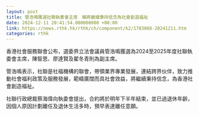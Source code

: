 ```yaml
---
layout: post
title: 管浩鳴獲選社聯執委會主席　稱將繼續秉持信念為社會創造福祉
date: 2024-12-11 20:41:54.000000000 +08:00
link: https://news.rthk.hk/rthk/ch/component/k2/1783068-20241211.htm
categories: rthk
---
```


香港社會服務聯會公布，選委界立法會議員管浩鳴獲選為2024至2025年度社聯執委會主席，陳智思、廖達賢及翟冬青則為副主席。

管浩鳴表示，社聯是社福機構的聯會，帶領業界專業發展，連結跨界伙伴，致力推動社會福利政策及服務發展，範疇廣闊而具社會效益，將繼續秉持信念，為香港社會創造福祉。

社聯行政總裁蔡海偉向執委會提出，合約將於明年下半年結束，並已過退休年齡，因個人原因計劃離任及退休生活多時，預早表達離任意願。
